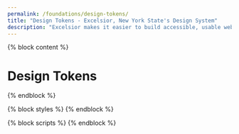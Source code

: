 ```yaml
---
permalink: /foundations/design-tokens/
title: "Design Tokens - Excelsior, New York State's Design System"
description: "Excelsior makes it easier to build accessible, usable websites for New York State."
---
```



{% block content %}

<h1>Design Tokens</h1>



{% endblock %}

{% block styles %}
{% endblock %}

{% block scripts %}
{% endblock %}